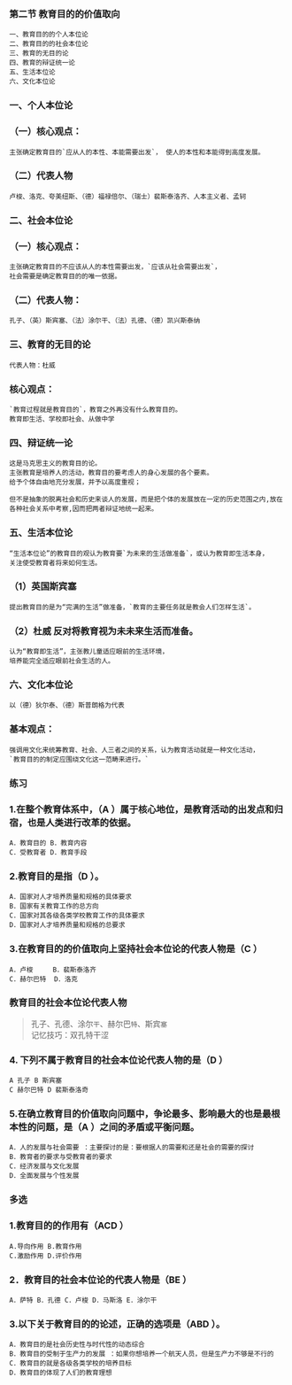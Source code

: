 ### 第二节 教育目的的价值取向
    一、教育目的的个人本位论
    二、教育目的的社会本位论
    三、教育的无目的论
    四、教育的辩证统一论
    五、生活本位论
    六、文化本位论

### 一、个人本位论
### （一）核心观点：
    主张确定教育目的`应从人的本性、本能需要出发`， 使人的本性和本能得到高度发展。

### （二）代表人物
    卢梭、洛克、夸美纽斯、（德）福禄倍尔、（瑞士）裴斯泰洛齐、人本主义者、孟轲

### 二、社会本位论
### （一）核心观点：
    主张确定教育目的不应该从人的本性需要出发，`应该从社会需要出发`，
    社会需要是确定教育目的的唯一依据。

### （二）代表人物：
    孔子、（英）斯宾塞、（法）涂尔干、（法）孔德、（德）凯兴斯泰纳

### 三、教育的无目的论
    代表人物：杜威

### 核心观点：
    `教育过程就是教育目的`，教育之外再没有什么教育目的。
    教育即生活、学校即社会、从做中学

### 四、辩证统一论
    这是马克思主义的教育目的论。
    主张教育是培养人的活动，教育目的要考虑人的身心发展的各个要素。
    给予个体自由地充分发展，并予以高度重视；

    但不是抽象的脱离社会和历史来谈人的发展，而是把个体的发展放在一定的历史范围之内,放在各种社会关系中考察,因而把两者辩证地统一起来。

### 五、生活本位论
    “生活本位论”的教育目的观认为教育要`为未来的生活做准备`，或认为教育即生活本身，
    关注使受教育者将来如何生活。

### （1）英国斯宾塞
    提出教育目的是为“完满的生活”做准备，`教育的主要任务就是教会人们怎样生活`。

### （2）杜威 反对将教育视为未未来生活而准备。
    认为“教育即生活”，主张教儿童适应眼前的生活环境，
    培养能完全适应眼前社会生活的人。

### 六、文化本位论
    以（德）狄尔泰、（德）斯普朗格为代表

### 基本观点：
    强调用文化来统筹教育、社会、人三者之间的关系，认为教育活动就是一种文化活动，
    `教育目的的制定应围绕文化这一范畴来进行。`

### 练习
### 1.在整个教育体系中，（A ）属于核心地位，是教育活动的出发点和归宿，也是人类进行改革的依据。
    A．教育目的 B．教育内容
    C．受教育者 D．教育手段

### 2.教育目的是指（D ）。
    A．国家对人才培养质量和规格的具体要求
    B．国家有关教育工作的总方向
    C．国家对其各级各类学校教育工作的具体要求
    D．国家对人才培养质量和规格的总要求

### 3.在教育目的的价值取向上坚持社会本位论的代表人物是（C ）
    A．卢梭     B．裴斯泰洛齐
    C．赫尔巴特  D．洛克

### 教育目的社会本位论代表人物
>   孔子、孔德、涂尔`干`、赫尔巴`特`、斯宾`塞`           
记忆技巧：双孔特干涩

### 4. 下列不属于教育目的社会本位论代表人物的是（D ）
    A 孔子 B 斯宾塞
    C 赫尔巴特 D 裴斯泰洛奇

### 5.在确立教育目的价值取向问题中，争论最多、影响最大的也是最根本性的问题，是（A ）之间的矛盾或平衡问题。
    A．人的发展与社会需要 ：主要探讨的是：要根据人的需要和还是社会的需要的探讨
    B．教育者的要求与受教育者的要求
    C．经济发展与文化发展
    D．全面发展与个性发展

### 多选
### 1.教育目的的作用有（ACD ）
    A.导向作用 B.教育作用
    C.激励作用 D.评价作用

### 2．教育目的社会本位论的代表人物是（BE ）
    A．萨特 B．孔德 C．卢梭 D．马斯洛 E．涂尔干

### 3.以下关于教育目的的论述，正确的选项是（ABD ）。
    A．教育目的是社会历史性与时代性的动态综合
    B．教育目的受制于生产力的发展 ：如果你想培养一个航天人员，但是生产力不够是不行的
    C．教育目的就是各级各类学校的培养目标
    D．教育目的体现了人们的教育理想
